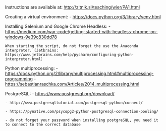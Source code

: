 Instructions are available at: http://zitnik.si/teaching/wier/PA1.html

Creating a virtual environment:
    - https://docs.python.org/3/library/venv.html

Installing Selenium and Google Chrome Headless:
    - https://medium.com/war-code/getting-started-with-headless-chrome-on-windows-9e39c830dd78

    When starting the script, do not forget the use the Anaconda interpreter. (Jetbrains: https://www.jetbrains.com/help/pycharm/configuring-python-interpreter.html)

Python multiprocessing:
    - https://docs.python.org/2/library/multiprocessing.html#multiprocessing-programming
    - https://sebastianraschka.com/Articles/2014_multiprocessing.html
    
PostgreSQL:
    - https://www.postgresql.org/download/
    
    - http://www.postgresqltutorial.com/postgresql-python/connect/
    
    - https://pynative.com/psycopg2-python-postgresql-connection-pooling/
    
    - do not forget your password when installing postgreSQL, you need it to connect to the correct database